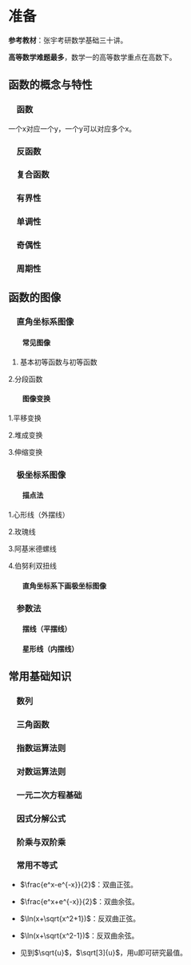 # 准备

**参考教材**：张宇考研数学基础三十讲。

**高等数学难题最多**，数学一的高等数学重点在高数下。

## 函数的概念与特性

### &emsp;函数

一个x对应一个y，一个y可以对应多个x。

### &emsp;反函数

### &emsp;复合函数

### &emsp;有界性

### &emsp;单调性

### &emsp;奇偶性

### &emsp;周期性

## 函数的图像

### &emsp;直角坐标系图像

#### &emsp;&emsp;常见图像

1. 基本初等函数与初等函数

2.分段函数

#### &emsp;&emsp;图像变换

1.平移变换

2.堆成变换

3.伸缩变换

### &emsp;极坐标系图像

#### &emsp;&emsp;描点法

1.心形线（外摆线）

2.玫瑰线

3.阿基米德螺线

4.伯努利双扭线

#### &emsp;&emsp;直角坐标系下画极坐标图像

### &emsp;参数法

#### &emsp;&emsp;摆线（平摆线）

#### &emsp;&emsp;星形线（内摆线）

## 常用基础知识

### &emsp;数列

### &emsp;三角函数

### &emsp;指数运算法则

### &emsp;对数运算法则

### &emsp;一元二次方程基础

### &emsp;因式分解公式

### &emsp;阶乘与双阶乘

### &emsp;常用不等式

+ $\frac{e^x-e^{-x}}{2}$：双曲正弦。
+ $\frac{e^x+e^{-x}}{2}$：双曲余弦。
+ $\ln(x+\sqrt{x^2+1})$：反双曲正弦。
+ $\ln(x+\sqrt{x^2-1})$：反双曲余弦。

+ 见到$\sqrt{u}$，$\sqrt[3]{u}$，用u即可研究最值。
